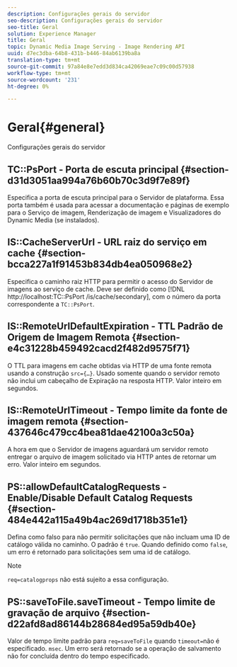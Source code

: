 ```yaml
---
description: Configurações gerais do servidor
seo-description: Configurações gerais do servidor
seo-title: Geral
solution: Experience Manager
title: Geral
topic: Dynamic Media Image Serving - Image Rendering API
uuid: d7ec3dba-64b8-431b-b446-84ab6139ba8a
translation-type: tm+mt
source-git-commit: 97a84e8e7edd3d834ca42069eae7c09c00d57938
workflow-type: tm+mt
source-wordcount: '231'
ht-degree: 0%

---
```



# Geral{#general}

Configurações gerais do servidor

## TC::PsPort - Porta de escuta principal {#section-d31d3051aa994a76b60b70c3d9f7e89f}

Especifica a porta de escuta principal para o Servidor de plataforma. Essa porta também é usada para acessar a documentação e páginas de exemplo para o Serviço de imagem, Renderização de imagem e Visualizadores do Dynamic Media (se instalados).

## IS::CacheServerUrl - URL raiz do serviço em cache {#section-bcca227a1f91453b834db4ea050968e2}

Especifica o caminho raiz HTTP para permitir o acesso do Servidor de imagens ao serviço de cache. Deve ser definido como [!DNL http://localhost:TC::PsPort /is/cache/secondary], com o número da porta correspondente a `TC::PsPort`.

## IS::RemoteUrlDefaultExpiration - TTL Padrão de Origem de Imagem Remota {#section-e4c31228b459492cacd2f482d9575f71}

O TTL para imagens em cache obtidas via HTTP de uma fonte remota usando a construção `src={…}`. Usado somente quando o servidor remoto não inclui um cabeçalho de Expiração na resposta HTTP. Valor inteiro em segundos.

## IS::RemoteUrlTimeout - Tempo limite da fonte de imagem remota {#section-437646c479cc4bea81dae42100a3c50a}

A hora em que o Servidor de imagens aguardará um servidor remoto entregar o arquivo de imagem solicitado via HTTP antes de retornar um erro. Valor inteiro em segundos.

## PS::allowDefaultCatalogRequests - Enable/Disable Default Catalog Requests {#section-484e442a115a49b4ac269d1718b351e1}

Defina como falso para não permitir solicitações que não incluam uma ID de catálogo válida no caminho. O padrão é `true`. Quando definido como `false`, um erro é retornado para solicitações sem uma id de catálogo.

>[!NOTE]
>
>`req=catalogprops` não está sujeito a essa configuração.

## PS::saveToFile.saveTimeout - Tempo limite de gravação de arquivo {#section-d22afd8ad86144b28684ed95a59db40e}

Valor de tempo limite padrão para `req=saveToFile` quando `timeout=`não é especificado. `msec`. Um erro será retornado se a operação de salvamento não for concluída dentro do tempo especificado.
